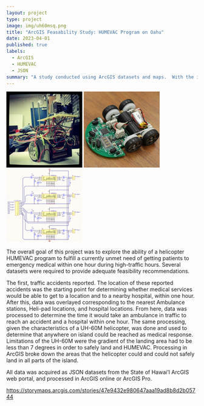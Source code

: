 ```yaml
---
layout: project
type: project
image: img/uh60msq.png
title: "ArcGIS Feasability Study: HUMEVAC Program on Oahu"
date: 2023-04-01
published: true
labels:
  - ArcGIS
  - HUMEVAC
  - JSON
summary: "A study conducted using ArcGIS datasets and maps.  With the increasing traffic island-wide, how can we viably get emergency medical patients to emergency care within one hour?  "
---
```


<div class="text-center p-4">
  <img width="200px" src="../img/micromouse/micromouse-robot.png" class="img-thumbnail" >
  <img width="200px" src="../img/micromouse/micromouse-robot-2.jpg" class="img-thumbnail" >
  <img width="200px" src="../img/micromouse/micromouse-circuit.png" class="img-thumbnail" >
</div>

The overall goal of this project was to explore the ability of a helicopter HUMEVAC program to fulfill a currently unmet need of getting patients to emergency medical within one hour during high-traffic hours.  Several datasets were required to provide adequate feasibility recommendations.

The first, traffic accidents reported.  The location of these reported accidents was the starting point for determining whether medical services would be able to get to a location and to a nearby hospital, within one hour.  After this, data was overlayed corresponding to the nearest Ambulance stations, Heli-pad locations, and hospital locations. From here, data was processed to determine the time it would take an ambulance in traffic to reach an accident and a hospital within one hour.  The same processing, given the characteristics of a UH-60M helicopter, was done and used to determine that anywhere on island could be reached as medical response.  Limitations of the UH-60M were the gradient of the landing area had to be less than 7 degrees in order to safely land and HUMEVAC.  Processing in ArcGIS broke down the areas that the helicopter could and could not safely land in all parts of the island.  

All data was acquired as JSON datasets from the State of Hawai’I ArcGIS web portal, and processed in ArcGIS online or ArcGIS Pro.  

https://storymaps.arcgis.com/stories/47e9432e980647aaa19ad8b8d2b05744


